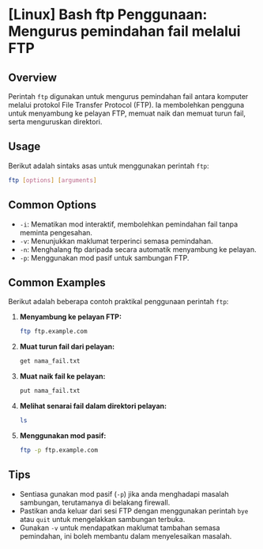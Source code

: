 # [Linux] Bash ftp Penggunaan: Mengurus pemindahan fail melalui FTP

## Overview
Perintah `ftp` digunakan untuk mengurus pemindahan fail antara komputer melalui protokol File Transfer Protocol (FTP). Ia membolehkan pengguna untuk menyambung ke pelayan FTP, memuat naik dan memuat turun fail, serta menguruskan direktori.

## Usage
Berikut adalah sintaks asas untuk menggunakan perintah `ftp`:

```bash
ftp [options] [arguments]
```

## Common Options
- `-i`: Mematikan mod interaktif, membolehkan pemindahan fail tanpa meminta pengesahan.
- `-v`: Menunjukkan maklumat terperinci semasa pemindahan.
- `-n`: Menghalang ftp daripada secara automatik menyambung ke pelayan.
- `-p`: Menggunakan mod pasif untuk sambungan FTP.

## Common Examples
Berikut adalah beberapa contoh praktikal penggunaan perintah `ftp`:

1. **Menyambung ke pelayan FTP:**
   ```bash
   ftp ftp.example.com
   ```

2. **Muat turun fail dari pelayan:**
   ```bash
   get nama_fail.txt
   ```

3. **Muat naik fail ke pelayan:**
   ```bash
   put nama_fail.txt
   ```

4. **Melihat senarai fail dalam direktori pelayan:**
   ```bash
   ls
   ```

5. **Menggunakan mod pasif:**
   ```bash
   ftp -p ftp.example.com
   ```

## Tips
- Sentiasa gunakan mod pasif (`-p`) jika anda menghadapi masalah sambungan, terutamanya di belakang firewall.
- Pastikan anda keluar dari sesi FTP dengan menggunakan perintah `bye` atau `quit` untuk mengelakkan sambungan terbuka.
- Gunakan `-v` untuk mendapatkan maklumat tambahan semasa pemindahan, ini boleh membantu dalam menyelesaikan masalah.